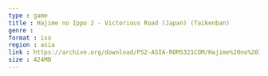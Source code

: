 ```yaml
---
type : game
title : Hajime no Ippo 2 - Victorious Road (Japan) (Taikenban)
genre : 
format : iso
region : asia
link : https://archive.org/download/PS2-ASIA-ROMS321COM/Hajime%20no%20Ippo%202%20-%20Victorious%20Road%20%28Japan%29%20%28Taikenban%29.7z
size : 424MB
---
```

